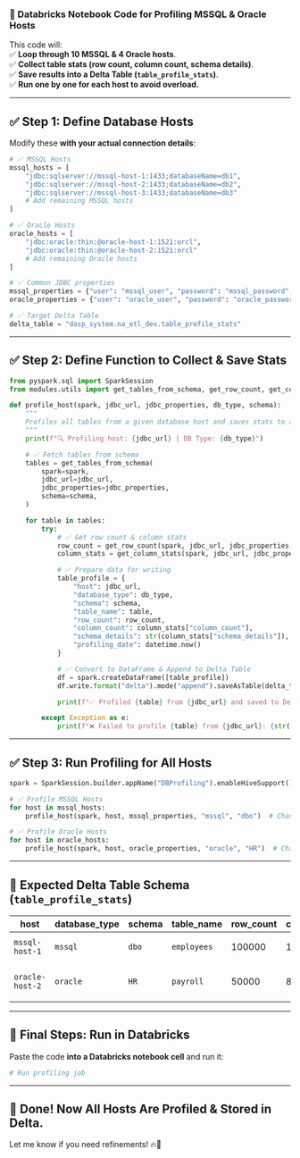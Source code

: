 ### **📌 Databricks Notebook Code for Profiling MSSQL & Oracle Hosts**
This code will:  
✅ **Loop through 10 MSSQL & 4 Oracle hosts**.  
✅ **Collect table stats (row count, column count, schema details)**.  
✅ **Save results into a Delta Table (`table_profile_stats`)**.  
✅ **Run one by one for each host to avoid overload.**  

---

## **✅ Step 1: Define Database Hosts**
Modify these **with your actual connection details**:
```python
# ✅ MSSQL Hosts
mssql_hosts = [
    "jdbc:sqlserver://mssql-host-1:1433;databaseName=db1",
    "jdbc:sqlserver://mssql-host-2:1433;databaseName=db2",
    "jdbc:sqlserver://mssql-host-3:1433;databaseName=db3"
    # Add remaining MSSQL hosts
]

# ✅ Oracle Hosts
oracle_hosts = [
    "jdbc:oracle:thin:@oracle-host-1:1521:orcl",
    "jdbc:oracle:thin:@oracle-host-2:1521:orcl"
    # Add remaining Oracle hosts
]

# ✅ Common JDBC properties
mssql_properties = {"user": "mssql_user", "password": "mssql_password", "driver": "com.microsoft.sqlserver.jdbc.SQLServerDriver"}
oracle_properties = {"user": "oracle_user", "password": "oracle_password", "driver": "oracle.jdbc.OracleDriver"}

# ✅ Target Delta Table
delta_table = "dasp_system.na_etl_dev.table_profile_stats"
```

---

## **✅ Step 2: Define Function to Collect & Save Stats**
```python
from pyspark.sql import SparkSession
from modules.utils import get_tables_from_schema, get_row_count, get_column_stats, clean_jdbc_properties

def profile_host(spark, jdbc_url, jdbc_properties, db_type, schema):
    """
    Profiles all tables from a given database host and saves stats to a Delta Table.
    """
    print(f"🔍 Profiling host: {jdbc_url} | DB Type: {db_type}")

    # ✅ Fetch tables from schema
    tables = get_tables_from_schema(
        spark=spark,
        jdbc_url=jdbc_url,
        jdbc_properties=jdbc_properties,
        schema=schema,
    )

    for table in tables:
        try:
            # ✅ Get row count & column stats
            row_count = get_row_count(spark, jdbc_url, jdbc_properties, schema, table, db_type)
            column_stats = get_column_stats(spark, jdbc_url, jdbc_properties, schema, table, db_type)

            # ✅ Prepare data for writing
            table_profile = {
                "host": jdbc_url,
                "database_type": db_type,
                "schema": schema,
                "table_name": table,
                "row_count": row_count,
                "column_count": column_stats["column_count"],
                "schema_details": str(column_stats["schema_details"]),
                "profiling_date": datetime.now()
            }

            # ✅ Convert to DataFrame & Append to Delta Table
            df = spark.createDataFrame([table_profile])
            df.write.format("delta").mode("append").saveAsTable(delta_table)

            print(f"✅ Profiled {table} from {jdbc_url} and saved to Delta")

        except Exception as e:
            print(f"❌ Failed to profile {table} from {jdbc_url}: {str(e)}")
```

---

## **✅ Step 3: Run Profiling for All Hosts**
```python
spark = SparkSession.builder.appName("DBProfiling").enableHiveSupport().getOrCreate()

# ✅ Profile MSSQL Hosts
for host in mssql_hosts:
    profile_host(spark, host, mssql_properties, "mssql", "dbo")  # Change schema if needed

# ✅ Profile Oracle Hosts
for host in oracle_hosts:
    profile_host(spark, host, oracle_properties, "oracle", "HR")  # Change schema if needed
```

---

## **📌 Expected Delta Table Schema (`table_profile_stats`)**
| host | database_type | schema | table_name | row_count | column_count | schema_details | profiling_date |
|------|--------------|--------|------------|-----------|--------------|----------------|----------------|
| `mssql-host-1` | `mssql` | `dbo` | `employees` | 100000 | 12 | `{"id": "INT", "name": "VARCHAR"}` | `2025-03-13 10:00:00` |
| `oracle-host-2` | `oracle` | `HR` | `payroll` | 50000 | 8 | `{"emp_id": "INT", "salary": "DECIMAL"}` | `2025-03-13 10:05:00` |

---

## **📌 Final Steps: Run in Databricks**
Paste the code **into a Databricks notebook cell** and run it:
```python
# Run profiling job
```

---

## **🚀 Done! Now All Hosts Are Profiled & Stored in Delta.**
Let me know if you need refinements! 🔥🚀
